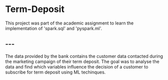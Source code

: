 # Term-Deposit

This project was part of the academic assignment to learn the implementation of 'spark.sql' and 'pyspark.ml'.

## ---
The data provided by the bank contains the customer data contacted during the marketing campaign of their term deposit.
The goal was to analyse the data and find which variables influence the decision of a customer to subscribe for term deposit using ML techinques. 
